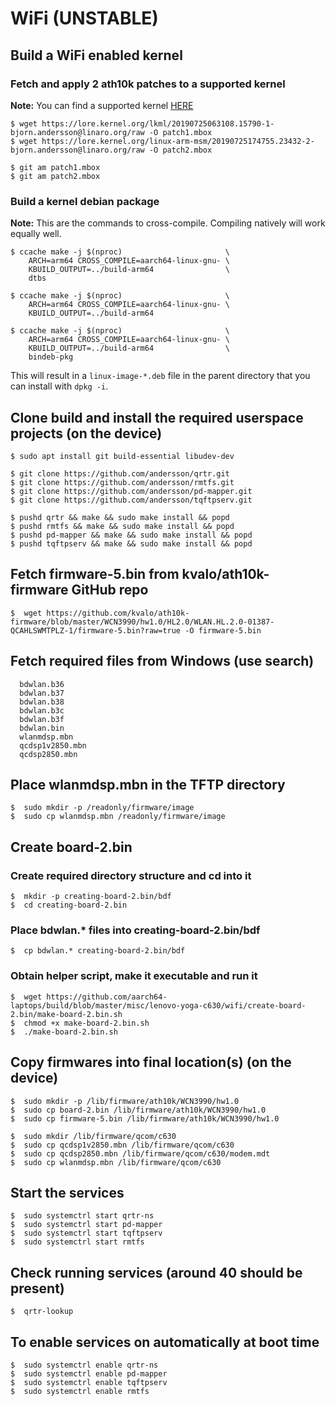 # WiFi (UNSTABLE)

## Build a WiFi enabled kernel

### Fetch and apply 2 ath10k patches to a supported kernel

**Note:** You can find a supported kernel [HERE](https://github.com/aarch64-laptops/linux/tree/gpu)

```
$ wget https://lore.kernel.org/lkml/20190725063108.15790-1-bjorn.andersson@linaro.org/raw -O patch1.mbox
$ wget https://lore.kernel.org/linux-arm-msm/20190725174755.23432-2-bjorn.andersson@linaro.org/raw -O patch2.mbox

$ git am patch1.mbox
$ git am patch2.mbox
```

### Build a kernel debian package

**Note:** This are the commands to cross-compile.  Compiling natively will work equally well.

```
$ ccache make -j $(nproc)                       \
    ARCH=arm64 CROSS_COMPILE=aarch64-linux-gnu- \
    KBUILD_OUTPUT=../build-arm64                \
    dtbs

$ ccache make -j $(nproc)                       \
    ARCH=arm64 CROSS_COMPILE=aarch64-linux-gnu- \
    KBUILD_OUTPUT=../build-arm64

$ ccache make -j $(nproc)                       \
    ARCH=arm64 CROSS_COMPILE=aarch64-linux-gnu- \
    KBUILD_OUTPUT=../build-arm64                \
    bindeb-pkg
```

This will result in a `linux-image-*.deb` file in the parent directory that you can install with `dpkg -i`.

## Clone build and install the required userspace projects (on the device)

```
$ sudo apt install git build-essential libudev-dev

$ git clone https://github.com/andersson/qrtr.git
$ git clone https://github.com/andersson/rmtfs.git
$ git clone https://github.com/andersson/pd-mapper.git
$ git clone https://github.com/andersson/tqftpserv.git

$ pushd qrtr && make && sudo make install && popd
$ pushd rmtfs && make && sudo make install && popd
$ pushd pd-mapper && make && sudo make install && popd
$ pushd tqftpserv && make && sudo make install && popd
```

## Fetch firmware-5.bin from kvalo/ath10k-firmware GitHub repo

```
$  wget https://github.com/kvalo/ath10k-firmware/blob/master/WCN3990/hw1.0/HL2.0/WLAN.HL.2.0-01387-QCAHLSWMTPLZ-1/firmware-5.bin?raw=true -O firmware-5.bin
```

## Fetch required files from Windows (use search)

```
  bdwlan.b36
  bdwlan.b37
  bdwlan.b38
  bdwlan.b3c
  bdwlan.b3f
  bdwlan.bin
  wlanmdsp.mbn
  qcdsp1v2850.mbn
  qcdsp2850.mbn
```

## Place wlanmdsp.mbn in the TFTP directory

```
$  sudo mkdir -p /readonly/firmware/image
$  sudo cp wlanmdsp.mbn /readonly/firmware/image
```

## Create board-2.bin

### Create required directory structure and cd into it

```
$  mkdir -p creating-board-2.bin/bdf
$  cd creating-board-2.bin
```

### Place bdwlan.* files into creating-board-2.bin/bdf

```
$  cp bdwlan.* creating-board-2.bin/bdf
```

### Obtain helper script, make it executable and run it

```
$  wget https://github.com/aarch64-laptops/build/blob/master/misc/lenovo-yoga-c630/wifi/create-board-2.bin/make-board-2.bin.sh
$  chmod +x make-board-2.bin.sh
$  ./make-board-2.bin.sh
```

## Copy firmwares into final location(s) (on the device)

```
$  sudo mkdir -p /lib/firmware/ath10k/WCN3990/hw1.0
$  sudo cp board-2.bin /lib/firmware/ath10k/WCN3990/hw1.0
$  sudo cp firmware-5.bin /lib/firmware/ath10k/WCN3990/hw1.0

$  sudo mkdir /lib/firmware/qcom/c630
$  sudo cp qcdsp1v2850.mbn /lib/firmware/qcom/c630
$  sudo cp qcdsp2850.mbn /lib/firmware/qcom/c630/modem.mdt
$  sudo cp wlanmdsp.mbn /lib/firmware/qcom/c630
```

## Start the services

```
$  sudo systemctrl start qrtr-ns
$  sudo systemctrl start pd-mapper
$  sudo systemctrl start tqftpserv
$  sudo systemctrl start rmtfs
```

## Check running services (around 40 should be present)

```
$  qrtr-lookup
```

## To enable services on automatically at boot time

```
$  sudo systemctrl enable qrtr-ns
$  sudo systemctrl enable pd-mapper
$  sudo systemctrl enable tqftpserv
$  sudo systemctrl enable rmtfs
```
